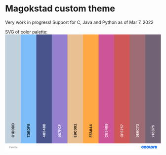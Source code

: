 # Magokstad custom theme

Very work in progress!
Support for C, Java and Python as of Mar 7. 2022

SVG of color palette:
![Imagine theres a picture of a palette here](./Palette.png)